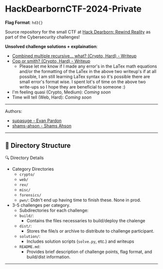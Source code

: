 # HackDearbornCTF-2024-Private

**Flag Format**: `hd3{}`

Source repository for the small CTF at [Hack Dearborn: Rewind Reality](https://www.hackdearborn.org/) as part of the Cybersecurity challenges!

**Unsolved challenge solutions + explaination**:
- [Combined multiple recursive... what? (Crypto, Hard) - Writeup](https://github.com/supasuge/HackDearbornCTF-Rewind-Reality/blob/main/crypto/combined-multiple-recursive...what/solution/WRITEUP.md)
- [Cop or smith? (Crypto, Hard) - Writeup](https://github.com/supasuge/HackDearbornCTF-Rewind-Reality/blob/main/crypto/cop-or-smith/solution/README.md)
  - Please let me know if I made any error's in the LaTex math equations and/or the formatting of the LaTex in the above two writeup's if at all possible, I am still learning LaTex syntax so it's possible there are small error's format wise. I spent lot's of time on the above two write-ups so I hope they are beneficial to someone :)
- I'm feeling quasi (Crypto, Medium): *Coming soon*
- Time will tell (Web, Hard): *Coming soon*

***

Authors:

- [supasuge - Evan Pardon](https://github.com/supasuge)
- [shams-ahson - Shams Ahson](https://github.com/shams-ahson)

---

## 📂 Directory Structure

🔍 Directory Details
- Category Directories
  - `crypto/`
  - `web/`
  - `rev/`
  - `misc/`
  - `forensics/`
  - `pwn/`: Didn't end up having time to finish these. None in prod.
- 3-5 challenges per category.
  - Subdirectories for each challenge:
  - `build/`: 
    - Contains the files necessaries to build/deploy the chalenge
  - `dist/`:
    - Stores the file/s or archive to distribute to challenge participant.
  - `solution/`:
    - Includes solution scripts (`solve.py`, etc.) and writeups 
  - `README.md`:
    - Provides brief description of challenge points, flag format, and build/dist information.

---
